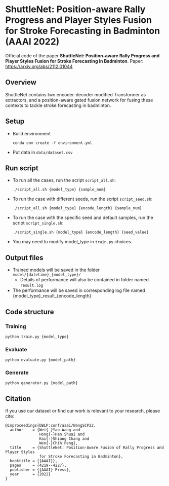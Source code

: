# ShuttleNet: Position-aware Rally Progress and Player Styles Fusion for Stroke Forecasting in Badminton (AAAI 2022)
Official code of the paper **ShuttleNet: Position-aware Rally Progress and Player Styles Fusion for Stroke Forecasting in Badminton**.
Paper: https://arxiv.org/abs/2112.01044

## Overview
ShuttleNet contains two encoder-decoder modified Transformer as extractors, and a position-aware gated fusion network for fusing these contexts to tackle stroke forecasting in badminton.

## Setup
- Build environment
    ```
    conda env create -f environment.yml
    ```
- Put data in `data/dataset.csv`

## Run script
- To run all the cases, run the script `script_all.sh`:
    ```
    ./script_all.sh {model_type} {sample_num}
    ```
- To run the case with different seeds, run the script `script_seed.sh`:
    ```
    ./script_all.sh {model_type} {encode_length} {sample_num}
    ```
- To run the case with the specific seed and default samples, run the script `script_single.sh`:
    ```
    ./script_single.sh {model_type} {encode_length} {seed_value}
    ```
- You may need to modify model_type in `train.py` choices.

## Output files
- Trained models will be saved in the folder `model/{datetime}_{model_type}/`
    - Details of performance will also be contained in folder named `result.log`
- The performance will be saved in corresponding log file named {model_type}\_result\_{encode_length}

## Code structure
### Training
```=python
python train.py {model_type}
```

### Evaluate
```=python
python evaluate.py {model_path}
```

### Generate
```=python
python generator.py {model_path}
```

## Citation
If you use our dataset or find our work is relevant to your research, please cite:
```
@inproceedings{DBLP:conf/aaai/WangSCP22,
  author    = {Wei{-}Yao Wang and
               Hong{-}Han Shuai and
               Kai{-}Shiang Chang and
               Wen{-}Chih Peng},
  title     = {ShuttleNet: Position-Aware Fusion of Rally Progress and Player Styles
               for Stroke Forecasting in Badminton},
  booktitle = {{AAAI}},
  pages     = {4219--4227},
  publisher = {{AAAI} Press},
  year      = {2022}
}
```
